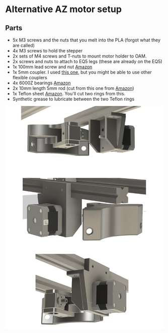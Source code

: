 # Alternative AZ motor setup

## Parts
* 5x M3 screws and the nuts that you melt into the PLA (forgot what they are called)
* 4x M3 screws to hold the stepper
* 2x sets of M4 screws and T-nuts to mount motor holder to OAM.
* 2x screws and nuts to attach to EQ5 legs (these are already on the EQ5)
* 1x 100mm lead screw and nut [Amazon](https://www.amazon.com/gp/product/B081VN8QRM/ref=ppx_yo_dt_b_asin_title_o02_s02?ie=UTF8&th=1)
* 1x 5mm coupler. I used [this one](https://www.amazon.com/gp/product/B07GMW7T2D/ref=ppx_yo_dt_b_asin_title_o02_s04?ie=UTF8&psc=1), but you might be able to use other flexible couplers
* 4x 6000Z bearings [Amazon](https://www.amazon.com/gp/product/B07DS4FVDJ/ref=ppx_yo_dt_b_asin_title_o03_s00?ie=UTF8&psc=1)
* 2x 10mm length 5mm rod (cut from this one from [Amazon](https://www.amazon.com/gp/product/B09NM8F911/ref=ppx_yo_dt_b_asin_title_o05_s00?ie=UTF8&psc=1))
* 1x Teflon sheet [Amazon](https://www.amazon.com/gp/product/B0195H6JTY/ref=ppx_yo_dt_b_asin_title_o01_s00?ie=UTF8&psc=1). You'll cut two rings from this.
* Synthetic grease to lubricate between the two Teflon rings
 
![Preview](./AZ-EQ5.png "Preview")
